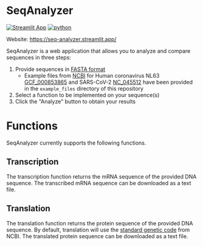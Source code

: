 # SeqAnalyzer

[![Streamlit App](https://static.streamlit.io/badges/streamlit_badge_black_white.svg)](https://seq-analyzer.streamlit.app/)
[![python](https://img.shields.io/badge/Python-3.10-3776AB.svg?style=flat&logo=python&logoColor=white)](https://www.python.org)

Website: https://seq-analyzer.streamlit.app/

SeqAnalyzer is a web application that allows you to analyze and compare sequences in three steps:

1. Provide sequences in [FASTA format](https://blast.ncbi.nlm.nih.gov/doc/blast-topics/)
   - Example files from [NCBI](https://www.ncbi.nlm.nih.gov/) for Human coronavirus NL63 [GCF_000853865](example_files/GCF_000853865.fna) and SARS-CoV-2 [NC_045512](example_files/NC_045512.fasta) have been provided in the `example_files` directory of this repository
2. Select a function to be implemented on your sequence(s)
3. Click the "Analyze" button to obtain your results

# Functions

SeqAnalyzer currently supports the following functions.

## Transcription

The transcription function returns the mRNA sequence of the provided DNA sequence. The transcribed mRNA sequence can be downloaded as a text file.

## Translation

The translation function returns the protein sequence of the provided DNA sequence. By default, translation will use the [standard genetic code](https://www.ncbi.nlm.nih.gov/Taxonomy/Utils/wprintgc.cgi#SG1) from NCBI. The translated protein sequence can be downloaded as a text file.
